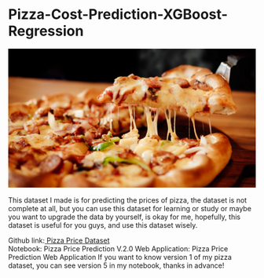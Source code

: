 # Pizza-Cost-Prediction-XGBoost-Regression
 
<div align="center">
<img src="https://github.com/Wade0125Studio/Pizza-Cost-Prediction-XGBoost-Regression/blob/main/pizza.jpg">
</div>

This dataset I made is for predicting the prices of pizza, the dataset is not complete at all, but you can use this dataset for learning or study or maybe you want to upgrade the data by yourself, is okay for me, hopefully, this dataset is useful for you guys, and use this dataset wisely.

Github link:<a href="https://github.com/knightbearr/Guessing-Prices-Pizza" target="_blank"> Pizza Price Dataset</a><br>
Notebook: Pizza Price Prediction V.2.0
Web Application: Pizza Price Prediction Web Application
If you want to know version 1 of my pizza dataset, you can see version 5 in my notebook, thanks in advance!